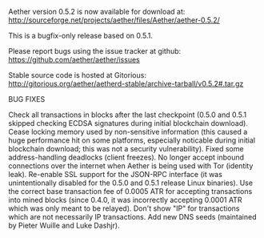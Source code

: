 Aether version 0.5.2 is now available for download at:
http://sourceforge.net/projects/aether/files/Aether/aether-0.5.2/

This is a bugfix-only release based on 0.5.1.

Please report bugs using the issue tracker at github:
https://github.com/aether/aether/issues

Stable source code is hosted at Gitorious:
http://gitorious.org/aether/aetherd-stable/archive-tarball/v0.5.2#.tar.gz

BUG FIXES

Check all transactions in blocks after the last checkpoint (0.5.0 and 0.5.1 skipped checking ECDSA signatures during initial blockchain download).
Cease locking memory used by non-sensitive information (this caused a huge performance hit on some platforms, especially noticable during initial blockchain download; this was
not a security vulnerability).
Fixed some address-handling deadlocks (client freezes).
No longer accept inbound connections over the internet when Aether is being used with Tor (identity leak).
Re-enable SSL support for the JSON-RPC interface (it was unintentionally disabled for the 0.5.0 and 0.5.1 release Linux binaries).
Use the correct base transaction fee of 0.0005 ATR for accepting transactions into mined blocks (since 0.4.0, it was incorrectly accepting 0.0001 ATR which was only meant to be relayed).
Don't show "IP" for transactions which are not necessarily IP transactions.
Add new DNS seeds (maintained by Pieter Wuille and Luke Dashjr).
